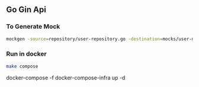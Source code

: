 ## Go Gin Api

### To Generate Mock
```bash
mockgen -source=repository/user-repository.go -destination=mocks/user-mock/mock_repository.go
```

### Run in docker
```bash
make compose
```

docker-compose -f docker-compose-infra up -d
